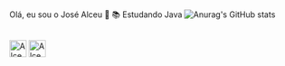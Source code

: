 Olá, eu sou o José Alceu 👋
📚  Estudando Java 
![Anurag's GitHub stats](https://github-readme-stats.vercel.app/api?username=josealceu16&theme=transparent&show_icons=true)
<div style="display: inline_block"><br>
  <img align= "center" alt="Alceu-Java" height="30" width"40" src="https://cdn.jsdelivr.net/gh/devicons/devicon/icons/java/java-original.svg"</div>
  <img align= "center" alt="Alceu-Python" height="30" width"40" <img src="https://cdn.jsdelivr.net/gh/devicons/devicon/icons/python/python-original.svg" /></div>


